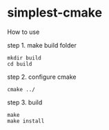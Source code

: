 # simplest-cmake
How to use

step 1. make build folder
```
mkdir build
cd build
```

step 2. configure cmake
```
cmake ../
```

step 3. build
```
make
make install
```

